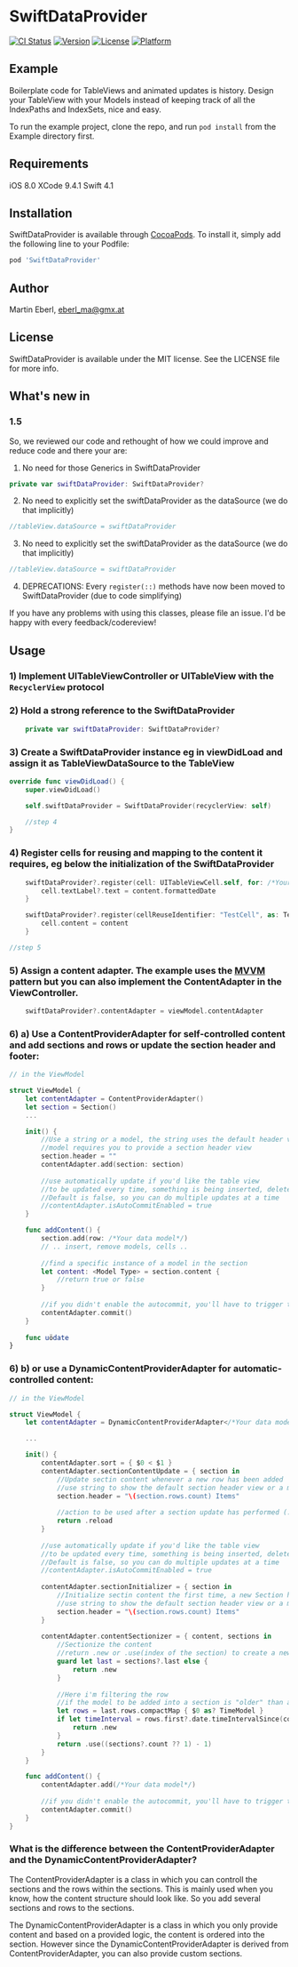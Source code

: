 # SwiftDataProvider

[![CI Status](https://img.shields.io/travis/EMart86/SwiftDataProvider.svg?style=flat)](https://travis-ci.org/EMart86/SwiftDataProvider)
[![Version](https://img.shields.io/cocoapods/v/SwiftDataProvider.svg?style=flat)](https://cocoapods.org/pods/SwiftDataProvider)
[![License](https://img.shields.io/cocoapods/l/SwiftDataProvider.svg?style=flat)](https://cocoapods.org/pods/SwiftDataProvider)
[![Platform](https://img.shields.io/cocoapods/p/SwiftDataProvider.svg?style=flat)](https://cocoapods.org/pods/SwiftDataProvider)

## Example

Boilerplate code for TableViews and animated updates is history. Design your TableView with your Models instead of keeping track of all the IndexPaths and IndexSets, nice and easy.

To run the example project, clone the repo, and run `pod install` from the Example directory first.

## Requirements

iOS 8.0
XCode 9.4.1
Swift 4.1

## Installation

SwiftDataProvider is available through [CocoaPods](https://cocoapods.org). To install
it, simply add the following line to your Podfile:

```ruby
pod 'SwiftDataProvider'
```

## Author

Martin Eberl, eberl_ma@gmx.at

## License

SwiftDataProvider is available under the MIT license. See the LICENSE file for more info.

## What's new in
### 1.5

So, we reviewed our code and rethought of how we could improve and reduce code and there your are:

1) No need for those Generics in SwiftDataProvider
```swift
private var swiftDataProvider: SwiftDataProvider?
```
2) No need to explicitly set the swiftDataProvider as the dataSource (we do that implicitly)
```swift
//tableView.dataSource = swiftDataProvider
```
3) No need to explicitly set the swiftDataProvider as the dataSource (we do that implicitly)
```swift
//tableView.dataSource = swiftDataProvider
```
4) DEPRECATIONS: Every ```register(::)``` methods have now been moved to SwiftDataProvider (due to code simplifying)

If you have any problems with using this classes, please file an issue. I'd be happy with every feedback/codereview!

## Usage

### 1) Implement UITableViewController or UITableView with the  `RecyclerView` protocol

### 2) Hold a strong reference to the SwiftDataProvider
```swift
    private var swiftDataProvider: SwiftDataProvider?
```

### 3) Create a SwiftDataProvider instance eg in viewDidLoad and assign it as TableViewDataSource to the TableView
```swift
override func viewDidLoad() {
    super.viewDidLoad()

    self.swiftDataProvider = SwiftDataProvider(recyclerView: self)

    //step 4
}
```

### 4) Register cells for reusing and mapping to the content it requires, eg below the initialization of the SwiftDataProvider
```swift
    swiftDataProvider?.register(cell: UITableViewCell.self, for: /*Your data model*/.self) { cell, content in
        cell.textLabel?.text = content.formattedDate
    }

    swiftDataProvider?.register(cellReuseIdentifier: "TestCell", as: TestCell.self, for: TestCell.Content.self) { cell, content in
        cell.content = content
    }

//step 5
```

### 5) Assign a content adapter. The example uses the [MVVM](https://medium.com/flawless-app-stories/how-to-use-a-model-view-viewmodel-architecture-for-ios-46963c67be1b) pattern but you can also implement the ContentAdapter in the ViewController.
```swift
    swiftDataProvider?.contentAdapter = viewModel.contentAdapter
```

### 6) a) Use a ContentProviderAdapter for self-controlled content and add sections and rows or update the section header and footer:
```swift
// in the ViewModel

struct ViewModel {
    let contentAdapter = ContentProviderAdapter()
    let section = Section()
    ...

    init() {
        //Use a string or a model, the string uses the default header view, the
        //model requires you to provide a section header view
        section.header = "" 
        contentAdapter.add(section: section)
        
        //use automatically update if you'd like the table view 
        //to be updated every time, something is being inserted, deleted or triggered a reload.
        //Default is false, so you can do multiple updates at a time
        //contentAdapter.isAutoCommitEnabled = true
    }

    func addContent() {
        section.add(row: /*Your data model*/)
        // .. insert, remove models, cells ..
        
        //find a specific instance of a model in the section
        let content: <Model Type> = section.content {
            //return true or false
        }
        
        //if you didn't enable the autocommit, you'll have to trigger the update manually
        contentAdapter.commit()
    }
    
    func uödate
}
```

### 6) b) or use a DynamicContentProviderAdapter for automatic-controlled content:
```swift
// in the ViewModel

struct ViewModel {
    let contentAdapter = DynamicContentProviderAdapter</*Your data model*/>()

    ...

    init() {
        contentAdapter.sort = { $0 < $1 }
        contentAdapter.sectionContentUpdate = { section in
            //Update sectin content whenever a new row has been added
            //use string to show the default section header view or a model, to use a custom view
            section.header = "\(section.rows.count) Items" 
            
            //action to be used after a section update has performed (.none or .reload)
            return .reload 
        }
        
        //use automatically update if you'd like the table view 
        //to be updated every time, something is being inserted, deleted or triggered a reload.
        //Default is false, so you can do multiple updates at a time
        //contentAdapter.isAutoCommitEnabled = true
        
        contentAdapter.sectionInitializer = { section in
            //Initialize sectin content the first time, a new Section has been created
            //use string to show the default section header view or a model, to use a custom view
            section.header = "\(section.rows.count) Items" 
        }
        
        contentAdapter.contentSectionizer = { content, sections in
            //Sectionize the content
            //return .new or .use(index of the section) to create a new section or use the given section
            guard let last = sections?.last else {
                return .new
            }
            
            //Here i'm filtering the row
            //if the model to be added into a section is "older" than a minute, a new section will be created, otherwhise use the latest section
            let rows = last.rows.compactMap { $0 as? TimeModel }
            if let timeInterval = rows.first?.date.timeIntervalSince(content.date), timeInterval < -60 {
                return .new
            }
            return .use((sections?.count ?? 1) - 1)
        }
    }

    func addContent() {
        contentAdapter.add(/*Your data model*/)
        
        //if you didn't enable the autocommit, you'll have to trigger the update manually
        contentAdapter.commit()
    }
}
```

### What is the difference between the ContentProviderAdapter and the DynamicContentProviderAdapter?

The ContentProviderAdapter is a class in which you can controll the sections and the rows within the sections. This is mainly used when you know, how the content structure should look like. So you add several sections and rows to the sections.

The DynamicContentProviderAdapter is a class in which you only provide content and based on a provided logic, the content is ordered into the section. However since the DynamicContentProviderAdapter is derived from ContentProviderAdapter, you can also provide custom sections.
